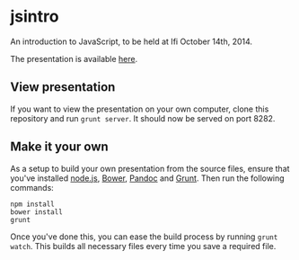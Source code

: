 jsintro
=======

An introduction to JavaScript, to be held at Ifi October 14th, 2014.

The presentation is available [here](http://megoth.github.io/jsintro).

View presentation
-----------------

If you want to view the presentation on your own computer, clone this repository and run `grunt server`. It should now be served on port 8282.

Make it your own
----------------

As a setup to build your own presentation from the source files, ensure that you've installed [node.js](http://nodejs.org/), [Bower](http://bower.io/), [Pandoc](http://johnmacfarlane.net/pandoc/) and [Grunt](http://gruntjs.com/). Then run the following commands:

    npm install
    bower install
    grunt

Once you've done this, you can ease the build process by running `grunt watch`. This builds all necessary files every time you save a required file.